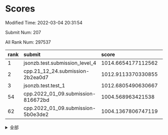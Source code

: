 # Scores

Modified Time: 2022-03-04 20:31:54

Submit Num: 207

All Rank Num: 297537

| rank |               submit               |       score        |       sigma        | pk_num |
| :--- | :--------------------------------- | :----------------- | :----------------- | :----- |
| 1    | jsonzb.test.submission_level_4     | 1014.6654177112562 | 0.8370862517533718 | 5751   |
| 2    | cpp.21_12_24.submission-2b2ea0d7   | 1012.9113370330855 | 0.8121852779906704 | 5752   |
| 3    | jsonzb.test.test_1                 | 1012.6805490630667 | 0.8040301946144598 | 5748   |
| 54   | cpp.2022_01_09.submission-816672bd | 1004.568963421538  | 0.7155078035019328 | 5747   |
| 62   | cpp.2022_01_09.submission-5b0e3de2 | 1004.1367806747119 | 0.7128707052743583 | 5751   |


<details>
<summary>全部</summary>

| rank |                 submit                 |       score        |       sigma        | pk_num |
| :--- | :------------------------------------- | :----------------- | :----------------- | :----- |
| 1    | jsonzb.test.submission_level_4         | 1014.6654177112562 | 0.8370862517533718 | 5751   |
| 2    | cpp.21_12_24.submission-2b2ea0d7       | 1012.9113370330855 | 0.8121852779906704 | 5752   |
| 3    | jsonzb.test.test_1                     | 1012.6805490630667 | 0.8040301946144598 | 5748   |
| 4    | gobigger.level_3.submission_level_3_35 | 1011.7801086966327 | 0.7882853752127345 | 5748   |
| 5    | gobigger.level_3.submission_level_3_29 | 1011.6927199113647 | 0.7850221540107603 | 5749   |
| 6    | gobigger.level_3.submission_level_3_44 | 1011.5696840991125 | 0.7614412685293365 | 5748   |
| 7    | gobigger.level_3.submission_level_3_28 | 1011.5439131296763 | 0.7765359699953716 | 5750   |
| 8    | gobigger.level_3.submission_level_3_4  | 1011.026261983334  | 0.7607754101882759 | 5749   |
| 9    | gobigger.level_3.submission_level_3_27 | 1010.9816761151546 | 0.7547995878566407 | 5747   |
| 10   | gobigger.level_3.submission_level_3_0  | 1010.8829682602427 | 0.7786959380031766 | 5746   |
| 11   | gobigger.level_3.submission_level_3_24 | 1010.8441763753074 | 0.7733713895702444 | 5750   |
| 12   | gobigger.level_3.submission_level_3_34 | 1010.8262002982761 | 0.7569147494078182 | 5754   |
| 13   | gobigger.level_3.submission_level_3_1  | 1010.8012679367487 | 0.7797742140686478 | 5757   |
| 14   | gobigger.level_3.submission_level_3_46 | 1010.7290736769231 | 0.7790688422786232 | 5744   |
| 15   | gobigger.level_3.submission_level_3_3  | 1010.6981595870456 | 0.7433473628399015 | 5744   |
| 16   | gobigger.level_3.submission_level_3_21 | 1010.5462520800719 | 0.7433193082827131 | 5741   |
| 17   | gobigger.level_3.submission_level_3_6  | 1010.4698079624551 | 0.7533557931206315 | 5751   |
| 18   | gobigger.level_3.submission_level_3_8  | 1010.3875249270318 | 0.7606280226448836 | 5754   |
| 19   | gobigger.level_3.submission_level_3_26 | 1010.3585836148756 | 0.7416441399966441 | 5752   |
| 20   | gobigger.level_3.submission_level_3_2  | 1010.2959505838522 | 0.7772507829942805 | 5748   |
| 21   | gobigger.level_3.submission_level_3_49 | 1010.2856676075038 | 0.7691038124317798 | 5751   |
| 22   | gobigger.level_3.submission_level_3_7  | 1010.2809693699883 | 0.7447592772727318 | 5746   |
| 23   | gobigger.level_3.submission_level_3_10 | 1010.2794629148021 | 0.7553162730850971 | 5748   |
| 24   | gobigger.level_3.submission_level_3_15 | 1010.1429277261018 | 0.7897886963242903 | 5749   |
| 25   | gobigger.level_3.submission_level_3_38 | 1010.1339217662771 | 0.7599504031271215 | 5749   |
| 26   | gobigger.level_3.submission_level_3_36 | 1010.1078742879085 | 0.7559589850175895 | 5752   |
| 27   | gobigger.level_3.submission_level_3_16 | 1010.0268371254266 | 0.7631422834333853 | 5751   |
| 28   | gobigger.level_3.submission_level_3_32 | 1010.0139449808785 | 0.7821730089124813 | 5752   |
| 29   | gobigger.level_3.submission_level_3_45 | 1009.8267749076473 | 0.7548780343068121 | 5751   |
| 30   | gobigger.level_3.submission_level_3_37 | 1009.7998144077652 | 0.7482561612258897 | 5748   |
| 31   | gobigger.level_3.submission_level_3_20 | 1009.7499276026722 | 0.7400748562669741 | 5751   |
| 32   | gobigger.level_3.submission_level_3_31 | 1009.6483737519127 | 0.7644834381856725 | 5754   |
| 33   | gobigger.level_3.submission_level_3_13 | 1009.5618666834796 | 0.7567393082718555 | 5751   |
| 34   | gobigger.level_3.submission_level_3_14 | 1009.5253233202804 | 0.757706715381372  | 5750   |
| 35   | gobigger.level_3.submission_level_3_25 | 1009.501852523268  | 0.7423188994216812 | 5749   |
| 36   | gobigger.level_3.submission_level_3_42 | 1009.3718417854001 | 0.7515230301348851 | 5753   |
| 37   | gobigger.level_3.submission_level_3_41 | 1009.3632397680298 | 0.7318704787165649 | 5749   |
| 38   | gobigger.level_3.submission_level_3_5  | 1009.2861650459029 | 0.7521740718932358 | 5753   |
| 39   | gobigger.level_3.submission_level_3_12 | 1009.1608161942902 | 0.7381402960342224 | 5756   |
| 40   | gobigger.level_3.submission_level_3_11 | 1009.1515062744779 | 0.758952828111571  | 5747   |
| 41   | gobigger.level_3.submission_level_3_30 | 1009.1469880143285 | 0.7707887702167702 | 5750   |
| 42   | gobigger.level_3.submission_level_3_9  | 1009.1020079126846 | 0.750716351133206  | 5745   |
| 43   | gobigger.level_3.submission_level_3_47 | 1009.0640593945279 | 0.7403404430899002 | 5750   |
| 44   | gobigger.level_3.submission_level_3_43 | 1008.8963335028208 | 0.7501394537437431 | 5753   |
| 45   | gobigger.level_3.submission_level_3_33 | 1008.8776698144835 | 0.7523109019785791 | 5753   |
| 46   | gobigger.level_3.submission_level_3_39 | 1008.7301827353124 | 0.7606008493856116 | 5750   |
| 47   | gobigger.level_3.submission_level_3_17 | 1008.7015476026465 | 0.7446662238511103 | 5744   |
| 48   | gobigger.level_3.submission_level_3_23 | 1008.6157422588002 | 0.7335954366259249 | 5753   |
| 49   | gobigger.level_3.submission_level_3_19 | 1008.6021855442667 | 0.750488411596565  | 5753   |
| 50   | gobigger.level_3.submission_level_3_48 | 1008.5751402129162 | 0.7443061201327879 | 5753   |
| 51   | gobigger.level_3.submission_level_3_40 | 1008.4897227353298 | 0.7475610913762485 | 5748   |
| 52   | gobigger.level_3.submission_level_3_22 | 1008.3877683106504 | 0.7472175693315889 | 5754   |
| 53   | gobigger.level_3.submission_level_3_18 | 1007.9938318163953 | 0.723349834726667  | 5755   |
| 54   | cpp.2022_01_09.submission-816672bd     | 1004.568963421538  | 0.7155078035019328 | 5747   |
| 55   | gobigger.level_1.submission_level_1_49 | 1004.4668746172782 | 0.732378324498493  | 5751   |
| 56   | gobigger.level_1.submission_level_1_47 | 1004.4668035972198 | 0.7363250761615716 | 5750   |
| 57   | gobigger.level_1.submission_level_1_12 | 1004.4359889814634 | 0.7194968065579189 | 5747   |
| 58   | gobigger.level_1.submission_level_1_15 | 1004.3437628873365 | 0.7124869929109564 | 5750   |
| 59   | gobigger.level_1.submission_level_1_10 | 1004.293633889817  | 0.7175928260338604 | 5749   |
| 60   | gobigger.level_1.submission_level_1_0  | 1004.2779574878675 | 0.7254648438789123 | 5745   |
| 61   | gobigger.level_1.submission_level_1_37 | 1004.1601470506771 | 0.7100735397085066 | 5751   |
| 62   | cpp.2022_01_09.submission-5b0e3de2     | 1004.1367806747119 | 0.7128707052743583 | 5751   |
| 63   | gobigger.level_1.submission_level_1_27 | 1004.1033100361836 | 0.713105419579086  | 5751   |
| 64   | gobigger.level_1.submission_level_1_39 | 1004.0824751371512 | 0.7120831674150321 | 5746   |
| 65   | gobigger.level_1.submission_level_1_21 | 1004.0782989763188 | 0.7161977566998832 | 5753   |
| 66   | gobigger.level_1.submission_level_1_1  | 1004.0550076272682 | 0.7242262494166405 | 5748   |
| 67   | gobigger.level_1.submission_level_1_38 | 1004.0016818667431 | 0.7311507124209896 | 5745   |
| 68   | gobigger.level_1.submission_level_1_22 | 1003.9968114450645 | 0.7161395040114028 | 5746   |
| 69   | gobigger.level_1.submission_level_1_9  | 1003.9306708770674 | 0.7237749129783516 | 5747   |
| 70   | gobigger.level_1.submission_level_1_8  | 1003.8604936427366 | 0.7169270116579001 | 5751   |
| 71   | gobigger.level_1.submission_level_1_18 | 1003.7974160720889 | 0.7218265627543458 | 5752   |
| 72   | gobigger.level_1.submission_level_1_34 | 1003.7844092171352 | 0.7203622052701046 | 5752   |
| 73   | gobigger.level_1.submission_level_1_44 | 1003.7155059155872 | 0.7250143743191949 | 5749   |
| 74   | gobigger.level_1.submission_level_1_42 | 1003.7154678176939 | 0.7160782658852134 | 5749   |
| 75   | gobigger.level_1.submission_level_1_5  | 1003.6846424317353 | 0.7165520423572896 | 5748   |
| 76   | gobigger.level_1.submission_level_1_46 | 1003.6204994100125 | 0.7118723989617589 | 5754   |
| 77   | gobigger.level_1.submission_level_1_6  | 1003.5978432956241 | 0.7083528561750531 | 5748   |
| 78   | gobigger.level_1.submission_level_1_40 | 1003.57982182402   | 0.7115559815160906 | 5754   |
| 79   | gobigger.level_1.submission_level_1_43 | 1003.5628749413714 | 0.7158415407722435 | 5749   |
| 80   | gobigger.level_1.submission_level_1_2  | 1003.5171769303117 | 0.7074310273428408 | 5753   |
| 81   | gobigger.level_1.submission_level_1_32 | 1003.4691391690831 | 0.7129595769331059 | 5741   |
| 82   | gobigger.level_1.submission_level_1_16 | 1003.4206589622391 | 0.719153820629109  | 5749   |
| 83   | gobigger.level_1.submission_level_1_28 | 1003.3870738697861 | 0.7074954909112743 | 5750   |
| 84   | gobigger.level_1.submission_level_1_33 | 1003.2825850052776 | 0.7168821060198172 | 5748   |
| 85   | gobigger.level_1.submission_level_1_48 | 1003.1915345931842 | 0.7193983573185482 | 5749   |
| 86   | gobigger.level_1.submission_level_1_14 | 1003.1722455812361 | 0.7265538730496612 | 5747   |
| 87   | gobigger.level_1.submission_level_1_25 | 1003.1573920585342 | 0.7227328897450861 | 5750   |
| 88   | gobigger.level_1.submission_level_1_4  | 1003.1346315671933 | 0.7066831860589163 | 5748   |
| 89   | gobigger.level_1.submission_level_1_19 | 1003.0404600426484 | 0.7075457970815204 | 5750   |
| 90   | gobigger.level_1.submission_level_1_3  | 1003.0367906706493 | 0.7136540999821381 | 5749   |
| 91   | gobigger.level_1.submission_level_1_24 | 1003.0294954172232 | 0.7199732462029126 | 5747   |
| 92   | gobigger.level_1.submission_level_1_35 | 1002.9522206802189 | 0.7164879771248026 | 5749   |
| 93   | gobigger.level_1.submission_level_1_20 | 1002.9440001406518 | 0.720037370910561  | 5752   |
| 94   | gobigger.level_1.submission_level_1_13 | 1002.8010889972509 | 0.7229553268568077 | 5750   |
| 95   | gobigger.level_1.submission_level_1_36 | 1002.6482380378985 | 0.7139412413695563 | 5752   |
| 96   | gobigger.level_1.submission_level_1_11 | 1002.5860333524608 | 0.7057810906645312 | 5753   |
| 97   | gobigger.level_1.submission_level_1_29 | 1002.5730522378757 | 0.7116783359434012 | 5750   |
| 98   | gobigger.level_1.submission_level_1_31 | 1002.5692926535808 | 0.7147277553480478 | 5745   |
| 99   | gobigger.level_1.submission_level_1_41 | 1002.477878589262  | 0.7127121021020283 | 5752   |
| 100  | gobigger.level_1.submission_level_1_45 | 1002.4313745270092 | 0.7106689462676334 | 5750   |
| 101  | gobigger.level_1.submission_level_1_23 | 1002.3662522942591 | 0.7097531644441057 | 5749   |
| 102  | gobigger.level_1.submission_level_1_7  | 1002.343817665847  | 0.703203759000548  | 5751   |
| 103  | gobigger.level_1.submission_level_1_26 | 1002.2145864342033 | 0.7083593446616652 | 5750   |
| 104  | gobigger.level_1.submission_level_1_30 | 1001.7879187278197 | 0.7175916371439622 | 5751   |
| 105  | gobigger.level_1.submission_level_1_17 | 1001.7106000772324 | 0.7092660228467376 | 5752   |
| 106  | gobigger.random.submission_random_45   | 997.6261875899802  | 0.7029226836352134 | 5749   |
| 107  | gobigger.random.submission_random_19   | 997.5206032176044  | 0.711046602304464  | 5749   |
| 108  | gobigger.random.submission_random_6    | 997.1352141365414  | 0.6988846048709992 | 5749   |
| 109  | gobigger.random.submission_random_30   | 996.9880888378775  | 0.7073435636538604 | 5750   |
| 110  | gobigger.random.submission_random_5    | 996.956809411912   | 0.7148217196333111 | 5750   |
| 111  | gobigger.random.submission_random_16   | 996.8156855215468  | 0.7108785866431039 | 5747   |
| 112  | gobigger.random.submission_random_29   | 996.8118734699406  | 0.7106475591506878 | 5753   |
| 113  | gobigger.random.submission_random_33   | 996.6181400966791  | 0.7055487171879741 | 5756   |
| 114  | gobigger.random.submission_random_48   | 996.5662181433315  | 0.7083105376041351 | 5752   |
| 115  | gobigger.random.submission_random_12   | 996.4727788980272  | 0.7215514415333957 | 5746   |
| 116  | gobigger.random.submission_random_15   | 996.4289904473557  | 0.7097652699010776 | 5752   |
| 117  | gobigger.random.submission_random_9    | 996.4147115920182  | 0.7119930752974335 | 5751   |
| 118  | gobigger.random.submission_random_37   | 996.3434656777645  | 0.7015422509958176 | 5753   |
| 119  | gobigger.random.submission_random_21   | 996.2776841587746  | 0.7072800315884874 | 5749   |
| 120  | gobigger.random.submission_random_44   | 996.275048339692   | 0.7229706774683912 | 5751   |
| 121  | gobigger.random.submission_random_28   | 996.2705781681244  | 0.7038617080717386 | 5745   |
| 122  | gobigger.random.submission_random_27   | 996.2493880382891  | 0.7103979855483634 | 5746   |
| 123  | gobigger.random.submission_random_35   | 996.1482522907967  | 0.715409887061538  | 5747   |
| 124  | gobigger.random.submission_random_1    | 996.0917358010756  | 0.7121110368418243 | 5750   |
| 125  | gobigger.random.submission_random_47   | 996.0755833866872  | 0.7154421237469637 | 5754   |
| 126  | gobigger.random.submission_random_42   | 996.0697815817829  | 0.7157849324721607 | 5753   |
| 127  | gobigger.random.submission_random_32   | 995.994610277638   | 0.7257500417665483 | 5750   |
| 128  | gobigger.random.submission_random_20   | 995.9811290065337  | 0.7117249134890794 | 5752   |
| 129  | gobigger.random.submission_random_26   | 995.9783763218967  | 0.7095276318060456 | 5750   |
| 130  | gobigger.random.submission_random_31   | 995.9442867240465  | 0.7016683566400509 | 5747   |
| 131  | gobigger.random.submission_random_8    | 995.9142188429247  | 0.7110301571221598 | 5747   |
| 132  | gobigger.random.submission_random_43   | 995.8850237288727  | 0.7295712308858485 | 5750   |
| 133  | gobigger.random.submission_random_17   | 995.7790529591687  | 0.7179278388067348 | 5747   |
| 134  | gobigger.random.submission_random_7    | 995.7771898816595  | 0.7160072698627368 | 5750   |
| 135  | gobigger.random.submission_random_24   | 995.7642399027345  | 0.7018478575121582 | 5744   |
| 136  | gobigger.random.submission_random_46   | 995.6898619975298  | 0.702697848617597  | 5752   |
| 137  | gobigger.random.submission_random_3    | 995.6602348142821  | 0.6995499334398084 | 5752   |
| 138  | gobigger.random.submission_random_2    | 995.6579075950852  | 0.7145048940992985 | 5751   |
| 139  | gobigger.random.submission_random_14   | 995.6014958160694  | 0.707134920564526  | 5748   |
| 140  | gobigger.random.submission_random_11   | 995.5564787458333  | 0.7117568318110709 | 5751   |
| 141  | gobigger.random.submission_random_18   | 995.4925447863483  | 0.7189221778161368 | 5744   |
| 142  | gobigger.random.submission_random_23   | 995.4845390098009  | 0.7129545466711631 | 5747   |
| 143  | gobigger.random.submission_random_13   | 995.4612721431865  | 0.7235173176740671 | 5751   |
| 144  | gobigger.random.submission_random_22   | 995.4455572721689  | 0.7138669469049548 | 5754   |
| 145  | gobigger.random.submission_random_41   | 995.4331358021906  | 0.7190251724094038 | 5748   |
| 146  | gobigger.random.submission_random_25   | 995.4016384602967  | 0.7190263398478722 | 5756   |
| 147  | gobigger.random.submission_random_38   | 995.3977957678446  | 0.7203241880054696 | 5749   |
| 148  | gobigger.random.submission_random_36   | 995.3608009590714  | 0.720066926965343  | 5749   |
| 149  | gobigger.random.submission_random_39   | 995.295092241599   | 0.7155638111080265 | 5751   |
| 150  | gobigger.random.submission_random_10   | 995.1954873504708  | 0.7216222088105987 | 5751   |
| 151  | gobigger.random.submission_random_34   | 995.1950072239665  | 0.7197291785933726 | 5749   |
| 152  | gobigger.random.submission_random_0    | 995.0341088082434  | 0.7337016023939223 | 5750   |
| 153  | gobigger.random.submission_random_49   | 994.9220198240373  | 0.7236847710623533 | 5744   |
| 154  | gobigger.random.submission_random_4    | 994.7130823395895  | 0.721197030430671  | 5749   |
| 155  | gobigger.level_2.submission_level_2_23 | 994.6536120980546  | 0.7145237713047183 | 5746   |
| 156  | gobigger.random.submission_random_40   | 994.218626185884   | 0.7207906995666531 | 5748   |
| 157  | gobigger.level_2.submission_level_2_28 | 993.9864682472048  | 0.7291663755162197 | 5744   |
| 158  | gobigger.level_2.submission_level_2_14 | 993.9775555426644  | 0.718908284695313  | 5751   |
| 159  | gobigger.level_2.submission_level_2_39 | 993.9239646432311  | 0.7267998866935813 | 5756   |
| 160  | gobigger.level_2.submission_level_2_48 | 993.5549255136218  | 0.7502896758680007 | 5748   |
| 161  | gobigger.level_2.submission_level_2_1  | 993.3594225099604  | 0.7240342689440218 | 5753   |
| 162  | gobigger.level_2.submission_level_2_19 | 993.3318772027677  | 0.7490253733668771 | 5749   |
| 163  | gobigger.level_2.submission_level_2_38 | 993.3002400505256  | 0.7424877294151669 | 5745   |
| 164  | gobigger.level_2.submission_level_2_21 | 993.0951015359844  | 0.7432832814205534 | 5751   |
| 165  | gobigger.level_2.submission_level_2_44 | 993.0724983870861  | 0.7370133072647441 | 5748   |
| 166  | gobigger.level_2.submission_level_2_18 | 993.0499235164731  | 0.7211665722263282 | 5750   |
| 167  | gobigger.level_2.submission_level_2_17 | 992.9641003273003  | 0.7492153896519346 | 5751   |
| 168  | gobigger.level_2.submission_level_2_27 | 992.9465447255623  | 0.7312049524906941 | 5745   |
| 169  | gobigger.level_2.submission_level_2_40 | 992.6327002533526  | 0.7306063776822973 | 5750   |
| 170  | gobigger.level_2.submission_level_2_22 | 992.6040605634173  | 0.7415544945204835 | 5750   |
| 171  | gobigger.level_2.submission_level_2_5  | 992.5823439970378  | 0.7655271790127486 | 5753   |
| 172  | gobigger.level_2.submission_level_2_24 | 992.5699896685586  | 0.7401107648111197 | 5747   |
| 173  | gobigger.level_2.submission_level_2_16 | 992.5688944509769  | 0.7432378698820843 | 5743   |
| 174  | gobigger.level_2.submission_level_2_41 | 992.5441609723518  | 0.7369604503316891 | 5749   |
| 175  | gobigger.level_2.submission_level_2_6  | 992.5330603048717  | 0.7406119393865938 | 5748   |
| 176  | gobigger.level_2.submission_level_2_11 | 992.4876567813193  | 0.7333920581041312 | 5745   |
| 177  | gobigger.level_2.submission_level_2_49 | 992.4244440592033  | 0.7585351464131552 | 5746   |
| 178  | gobigger.level_2.submission_level_2_33 | 992.4212102133703  | 0.7457195119870765 | 5749   |
| 179  | gobigger.level_2.submission_level_2_29 | 992.3198417275846  | 0.7336056818224698 | 5754   |
| 180  | gobigger.level_2.submission_level_2_45 | 992.2401964312061  | 0.75362132116649   | 5752   |
| 181  | gobigger.level_2.submission_level_2_36 | 992.0475456743817  | 0.7458499882440022 | 5745   |
| 182  | gobigger.level_2.submission_level_2_12 | 992.0146616753419  | 0.7334928105286431 | 5746   |
| 183  | gobigger.level_2.submission_level_2_20 | 991.9128639177783  | 0.7303390545284956 | 5748   |
| 184  | gobigger.level_2.submission_level_2_9  | 991.7709005415002  | 0.7409812402462156 | 5750   |
| 185  | gobigger.level_2.submission_level_2_30 | 991.6770909168434  | 0.7471427302264528 | 5750   |
| 186  | gobigger.level_2.submission_level_2_4  | 991.6245571335294  | 0.742799541379146  | 5754   |
| 187  | gobigger.level_2.submission_level_2_34 | 991.597954941781   | 0.7635892625496485 | 5748   |
| 188  | gobigger.level_2.submission_level_2_13 | 991.5894790380082  | 0.7684481419523193 | 5752   |
| 189  | gobigger.level_2.submission_level_2_46 | 991.4901061582524  | 0.7444086070753395 | 5747   |
| 190  | gobigger.level_2.submission_level_2_25 | 991.4302060159614  | 0.7606567401551937 | 5746   |
| 191  | gobigger.level_2.submission_level_2_31 | 991.3267044238029  | 0.7467036538644983 | 5748   |
| 192  | gobigger.level_2.submission_level_2_10 | 991.2054183767416  | 0.7724864606738414 | 5749   |
| 193  | gobigger.level_2.submission_level_2_32 | 991.1784104334045  | 0.7531142941200935 | 5750   |
| 194  | gobigger.level_2.submission_level_2_0  | 991.1156400125261  | 0.7622759437257307 | 5752   |
| 195  | gobigger.level_2.submission_level_2_37 | 991.0807208651602  | 0.7421014694591943 | 5750   |
| 196  | gobigger.level_2.submission_level_2_43 | 991.0756677959762  | 0.7604532440568629 | 5743   |
| 197  | gobigger.level_2.submission_level_2_15 | 991.071501268457   | 0.7651014186748258 | 5751   |
| 198  | gobigger.level_2.submission_level_2_3  | 990.8688203347594  | 0.7701526562501916 | 5749   |
| 199  | gobigger.level_2.submission_level_2_35 | 990.6902031421149  | 0.7500795332513079 | 5749   |
| 200  | gobigger.level_2.submission_level_2_7  | 990.6606443944793  | 0.7531165641013257 | 5747   |
| 201  | gobigger.level_2.submission_level_2_2  | 990.6349535406403  | 0.7548386051652544 | 5747   |
| 202  | gobigger.level_2.submission_level_2_42 | 990.3521449464428  | 0.7580613704139353 | 5752   |
| 203  | gobigger.level_2.submission_level_2_8  | 990.2430756139145  | 0.7655156097914172 | 5752   |
| 204  | gobigger.level_2.submission_level_2_26 | 990.1450077955985  | 0.7870501302297425 | 5754   |
| 205  | gobigger.level_2.submission_level_2_47 | 989.6022313076879  | 0.7517689500595408 | 5745   |
| 206  | gobigger.none.submission_none_0        | 979.542635125077   | 1.1344603346539694 | 5752   |
| 207  | gobigger.none.submission_none_1        | 975.6679218568231  | 1.4894855495511201 | 5745   |

</details>